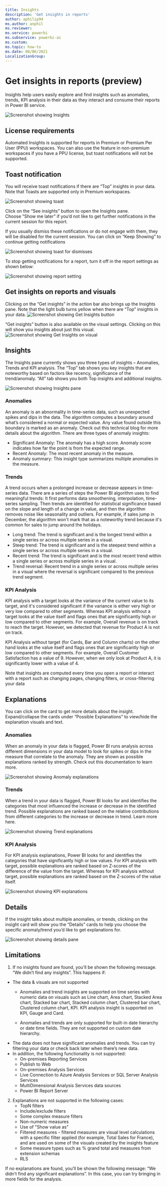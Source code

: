 ```yaml
---
title: Insights
description: 'Get insights in reports'
author: aphilip94
ms.author: anphil
ms.reviewer: 
ms.service: powerbi
ms.subservice: powerbi-ai
ms.custom: 
ms.topic: how-to
ms.date: 08/06/2021
LocalizationGroup: 
---
```

# Get insights in reports (preview)

 Insights help users easily explore and find insights such as anomalies, trends, KPI analysis in their data as they interact and consume their reports in Power BI service.
 
 ![Screenshot showing Insights](media/power-bi-insights/insights.gif)
 
## License requirements

Automated Insights is supported for reports in Premium or Premium Per User (PPU) workspaces. You can also use the feature in non-premium workspaces if you have a PPU license, but toast notifications will not be supported. 

 
## Toast notification

You will receive toast notifications if there are “Top” insights in your data. Note that Toasts are supported only in Premium workspaces.

 ![Screenshot showing toast](media/power-bi-insights/toast.png)
 
Click on the “See insights” button to open the Insights pane.  
Choose “Show me later” if you’d not like to get further notifications in the current session for this report. 

If you usually dismiss these notifications or do not engage with them, they will be disabled for the current session. You can click on “Keep Showing” to continue getting notifications

 ![Screenshot showing toast for dismisses](media/power-bi-insights/toast-dismiss.png)
 
 To stop getting notifications for a report, turn it off in the report settings as shown below:
 
 ![Screenshot showing report setting](media/power-bi-insights/report-setting.png)
 
 
## Get insights on reports and visuals

Clicking on the “Get insights” in the action bar also brings up the Insights pane.  Note that the light bulb turns yellow when there are “Top” insights in your data. 
![Screenshot showing Get Insights button](media/power-bi-insights/get-insights-button.png)

“Get insights” button is also available on the visual settings. Clicking on this will show you insights about just this visual.
![Screenshot showing Get Insights on visual](media/power-bi-insights/get-insights-button-visual.png)

## Insights
The Insights pane currently shows you three types of insights – Anomalies, Trends and KPI analysis.
The “Top” tab shows you key insights that are noteworthy based on factors like recency, significance of the trend/anomaly. “All” tab shows you both Top insights and additional insights. 

![Screenshot showing Insights pane](media/power-bi-insights/insights-pane.png)

### Anomalies
An anomaly is an abnormality in time-series data, such as unexpected spikes and dips in the data.  The algorithm computes a boundary around what’s considered a normal or expected value. Any value found outside this boundary is marked as an anomaly. Check out this technical blog for more details about the algorithm.  There are three types of anomaly insights:
- Significant Anomaly: 
The anomaly has a high score. Anomaly score indicates how far the point is from the expected range. 
- Recent Anomaly: 
The most recent anomaly in the measure.
- Anomaly summary: 
This insight type summarizes multiple anomalies in the measure.

### Trends
A trend occurs when a prolonged increase or decrease appears in time-series data. There are a series of steps the Power BI algorithm uses to find meaningful trends: It first performs data smoothening, interpolation, time-series sampling. Then trends are identified for statistical significance based on the slope and length of a change in value, and then the algorithm removes noise like seasonality and outliers. For example, if sales jump in December, the algorithm won't mark that as a noteworthy trend because it's common for sales to jump around the holidays.
- Long trend:
The trend is significant and is the longest trend within a single series or across multiple series in a visual. 
- Steep trend:
The trend is significant and is the steepest trend within a single series or across multiple series in a visual.
- Recent trend:
The trend is significant and is the most recent trend within a single series or across multiple series in a visual.
- Trend reversal:
Recent trend in a single series or across multiple series in a visual where the reversal is significant compared to the previous trend segment.

### KPI Analysis
KPI analysis with a target looks at the variance of the current value to its target, and it's considered significant if the variance is either very high or very low compared to other segments. Whereas KPI analysis without a target looks at the value itself and flags ones that are significantly high or low compared to other segments. For example, Overall revenue is on track to reach the target. However, we detected that revenue for Product A is not on track.

KPI Analysis without target (for Cards, Bar and Column charts) on the other hand looks at the value itself and flags ones that are significantly high or low compared to other segments. For example, Overall Customer Satisfaction has a value of 9. However, when we only look at Product A, it is significantly lower with a value of 4.

Note that insights are computed every time you open a report or interact with a report such as changing pages, changing filters, or cross-filtering your data

## Explanations
You can click on the card to get more details about the insight. 
Expand/collapse the cards under “Possible Explanations” to view/hide the explanation visuals and text. 

### Anomalies
When an anomaly in your data is flagged, Power BI runs analysis across different dimensions in your data model to look for spikes or dips in the measure that correlate to the anomaly. They are shown as possible explanations ranked by strength. Check out this documentation to learn more.	

![Screenshot showing Anomaly explanations](media/power-bi-insights/anomalies-explanations.png)

### Trends
When a trend in your data is flagged, Power BI looks for and identifies the categories that most influenced the increase or decrease in the identified trend. Possible explanations are ranked based on the relative contributions from different categories to the increase or decrease in trend. Learn more here.

![Screenshot showing Trend explanations](media/power-bi-insights/trend-explanations.png)

### KPI Analysis
For KPI analysis explanations, Power BI looks for and identifies the categories that have significantly high or low values. For KPI analysis with target, possible explanations are ranked based on Z-scores of the difference of the value from the target. Whereas for KPI analysis without target, possible explanations are ranked based on the Z-scores of the value itself.

![Screenshot showing KPI explanations](media/power-bi-insights/KPI-explanations.png)

## Details
If the insight talks about multiple anomalies, or trends, clicking on the insight card will show you the “Details” cards to help you choose the specific anomaly/trend you’d like to get explanations for.

![Screenshot showing details pane](media/power-bi-insights/details.png)

## Limitations

1. If no insights found are found, you’ll be shown the following message. “We didn’t find any insights”.  This happens if:
  - The data & visuals are not supported
     -	 Anomalies and trend insights are supported on time series with numeric data on visuals such as Line chart, Area chart, Stacked Area chart, Stacked bar chart, Stacked column chart, Clustered bar chart, Clustered column chart, KPI. KPI analysis insight is supported on KPI, Gauge and Card.

     -	Anomalies and trends are only supported for built-in date hierarchy or date time fields. They are not supported on custom date hierarchy. 
  -	The data does not have significant anomalies and trends. You can try filtering your data or check back later when there’s new data.
  -	In addition, the following functionality is not supported:
     - On-premises Reporting Services
     - Publish to Web
     -	On-premises Analysis Services
     -	Live Connection to Azure Analysis Services or SQL Server Analysis Services
     -	MultiDimensional Analysis Services data sources
     -	Power BI Report Server
  
2. Explanations are not supported in the following cases:         
   - TopN filters
   - Include/exclude filters
   - Some complex measure filters
   - Non-numeric measures
   - Use of "Show value as"
   - Filtered measures - filtered measures are visual level calculations with a specific filter applied (for example, Total Sales for France), and are used on some of the visuals created by the insights feature
   - Some measure types such as % grand total and measures from extension schemas
   - RLS

  If no explanations are found, you’ll be shown the following message: “We didn’t find any significant explanations”. In this case, you can try bringing in more fields for the analysis.

